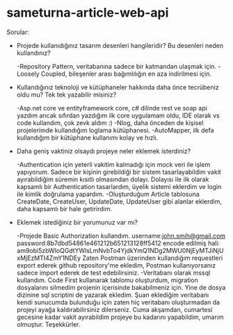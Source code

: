 ﻿# sameturna-article-web-api


Sorular: 
- Projede kullanıdığınız tasarım desenleri hangileridir? Bu desenleri neden kullandınız? 

	-Repository Pattern, veritabanına sadece bir katmandan ulaşmak için.
	-Loosely Coupled, bileşenler arası bağımlılığın en aza indirilmesi için.

- Kullandığınız teknoloji ve kütüphaneler hakkında daha önce tecrübeniz oldu mu? Tek tek yazabilir misiniz? 

	-Asp.net core ve entityframework core, c# dilinde rest ve soap api yazdım ancak sıfırdan yazdığım ilk core uygulamam oldu, IDE olarak vs code kullandım, çok zevk aldım :)
	-Nlog, daha önceden de kişisel projelerimde kullandığım loglama kütüphanesi.
	-AutoMapper, ilk defa kullandığım bir kütüphane kullanımı kolay ve hızlı.
	
- Daha geniş vaktiniz olsaydı projeye neler eklemek isterdiniz? 
	
	-Authentication için yeterli vakitim kalmadığı için mock veri ile işlem yapıyorum. 
	 Sadece bir kişinin girebildiği bir sistem tasarlayabildim vakit ayırabildiğim süremin kısıtlı olmasından dolayı.
         Dolayısı ile ilk olarak kapsamlı bir Authentication tasarlardım, üyelik sistemi eklerdim ve login ile kimlik doğrulama yapardım.
	-Oluşturduğum Article tablosuna CreateDate, CreateUser, UpdateDate, UpdateUser gibi alanlar eklerdim, daha kapsamlı bir hale getirirdim.
	
- Eklemek istediğiniz bir yorumunuz var mı? 

	-Projede Basic Authorization kullandım. username:john.smih@gmail.com  password:8b7dbd54861e461212b651213128ff5412 
	 encode edilmiş hali: am9obi5zbWloQGdtYWlsLmNvbTo4YjdkYmQ1NDg2MWU0NjEyMTJiNjUxMjEzMTI4ZmY1NDEy
	 Zaten Postman üzerinden kullandığım requestleri export ederek github repository'me  ekledim, Postman kullanıyorsanız sadece import ederek de test edebilirsiniz.
	-Veritabanı olarak mssql kullandım. Code First kullanarak tablomu oluşturdum, migration dosyalarını silmedim projenin içerisinde bakabilmeniz için. 
	 Yine de dosya dizinine sql scriptini de yazarak ekledim. Şuan eklediğim veritabanı kendi sunucumda bulunduğu için zaten hiç veritabanı oluşturmadan da 
 	 projeyi ayağa kaldırabilirsiniz dilerseniz. Cuma akşamdan, cumartesi gecesine kadar vakit ayırabildim projeye bu kadarını yapabildim, umarım olmuştur. Teşekkürler.
	


